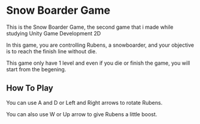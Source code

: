 # Snow Boarder Game
This is the Snow Boarder Game, the second game that i made while studying Unity Game Development 2D

In this game, you are controlling Rubens, a snowboarder, and your objective is to reach the finish line without die.

This game only have 1 level and even if you die or finish the game, you will start from the begening.

## How To Play

You can use A and D or Left and Right arrows to rotate Rubens.

You can also use W or Up arrow to give Rubens a little boost.

